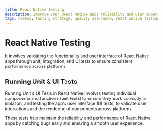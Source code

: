 ```yaml
---
title: React Native Testing
description: Improve your React Native apps reliability and user experience with effective testing. Learn to run unit and UI tests for optimal app functionality.
tags: [detox, testing strategy, quality assurance, react native testing, unit test, ui test]
---
```


# React Native Testing

It involves validating the functionality and user interface of React Native apps through unit, integration, and UI tests to ensure consistent performance across platforms.

## Running Unit & UI Tests

Running Unit & UI Tests in React Native involves testing individual components and functions (unit tests) to ensure they work correctly in isolation, and testing the app's user interface (UI tests) to validate user interactions and the rendering of components across platforms.

These tests help maintain the reliability and performance of React Native apps by catching bugs early and ensuring a smooth user experience.
